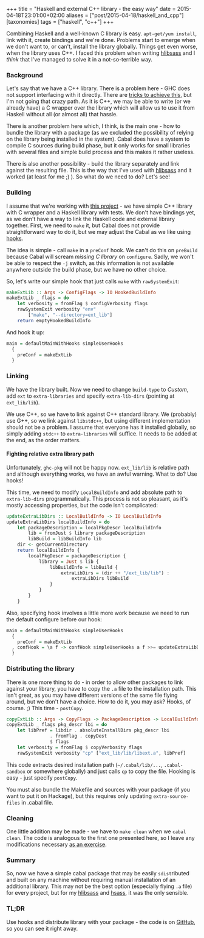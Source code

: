 +++
title = "Haskell and external C++ library - the easy way"
date = 2015-04-18T23:01:00+02:00
aliases = ["post/2015-04-18/haskell_and_cpp"]
[taxonomies]
tags = ["haskell", "c++"]
+++

Combining Haskell and a well-known C library is easy. `apt-get/yum install`, link with it, create bindings and we're done. Problems start to emerge when we don't want to, or can't, install the library globally. Things get even worse, when the library uses C++. I faced this problem when writing [hlibsass] and I *think* that I've managed to solve it in a not-so-terrible way. 

<!-- more -->

### Background

Let's say that we have a C++ library. There is a problem here - GHC does not support interfacing with it directly. There are [tricks to achieve this], but I'm not going that crazy path. As it is C++, we may be able to write (or we already have) a C wrapper over the library which will allow us to use it from Haskell without all (or almost all) that hassle.

There is another problem here which, I think, is the main one - how to bundle the library with a package (as we excluded the possibility of relying on the library being installed in the system). Cabal does have a system to compile C sources during build phase, but it only works for small libraries with several files and simple build process and this makes it rather useless.

There is also another possibility - build the library separately and link against the resulting file. This is the way that I've used with [hlibsass] and it worked (at least for me ;) ). So what do we need to do? Let's see!

### Building

I assume that we're working with [this project] - we have simple C++ library with C wrapper and a Haskell library with tests. We don't have bindings yet, as we don't have a way to link the Haskell code and external library together. First, we need to `make` it, but Cabal does not provide straightforward way to do it, but we may adjust the Cabal as we like using [hooks].

The idea is simple - call `make` in a `preConf` hook. We can't do this on `preBuild` because Cabal will scream *missing C library* on `configure`. Sadly, we won't be able to respect the `-j` switch, as this information is not available anywhere outside the build phase, but we have no other choice.

So, let's write our simple hook that just calls `make` with `rawSystemExit`:

```haskell
makeExtLib :: Args -> ConfigFlags -> IO HookedBuildInfo
makeExtLib _ flags = do
    let verbosity = fromFlag $ configVerbosity flags
    rawSystemExit verbosity "env"
        ["make", "--directory=ext_lib"]
    return emptyHookedBuildInfo
```

And hook it up:

```haskell
main = defaultMainWithHooks simpleUserHooks
  {
    preConf = makeExtLib
  }
```

### Linking 

We have the library built. Now we need to change `build-type` to *Custom*, add `ext` to `extra-libraries` and specify `extra-lib-dirs` (pointing at `ext_lib/lib`).

We use C++, so we have to link against C++ standard library. We (probably) use G++, so we link against `libstdc++`, but using different implementation should not be a problem. I assume that everyone has it installed globally, so simply adding `stdc++` to `extra-libraries` will suffice. It needs to be added at the end, as the order matters.

#### Fighting relative extra library path

Unfortunately, `ghc-pkg` will not be happy now. `ext_lib/lib` is relative path and although everything works, we have an awful warning. What to do? Use hooks!

This time, we need to modify `LocalBuildInfo` and add absolute path to `extra-lib-dirs` programmatically. This process is not so pleasant, as it's mostly accessing properties, but the code isn't complicated:

```haskell
updateExtraLibDirs :: LocalBuildInfo -> IO LocalBuildInfo
updateExtraLibDirs localBuildInfo = do
    let packageDescription = localPkgDescr localBuildInfo
        lib = fromJust $ library packageDescription
        libBuild = libBuildInfo lib
    dir <- getCurrentDirectory
    return localBuildInfo {
        localPkgDescr = packageDescription {
            library = Just $ lib {
                libBuildInfo = libBuild {
                    extraLibDirs = (dir ++ "/ext_lib/lib") :
                        extraLibDirs libBuild
                }
            }
        }
    }
```

Also, specifying hook involves a little more work because we need to run the default configure before our hook:

```haskell
main = defaultMainWithHooks simpleUserHooks
  {
    preConf = makeExtLib
  , confHook = \a f -> confHook simpleUserHooks a f >>= updateExtraLibDirs
  }
```

### Distributing the library

There is one more thing to do - in order to allow other packages to link against your library, you have to copy the `.a` file to the installation path. This isn't great, as you may have different versions of the same file flying around, but we don't have a choice. How to do it, you may ask? Hooks, of course. ;) This time - `postCopy`.

```haskell
copyExtLib :: Args -> CopyFlags -> PackageDescription -> LocalBuildInfo -> IO ()
copyExtLib _ flags pkg_descr lbi = do
    let libPref = libdir . absoluteInstallDirs pkg_descr lbi
                . fromFlag . copyDest
                $ flags
    let verbosity = fromFlag $ copyVerbosity flags
    rawSystemExit verbosity "cp" ["ext_lib/lib/libext.a", libPref]
```

This code extracts desired installation path (`~/.cabal/lib/...`, `.cabal-sandbox` or somewhere globally) and just calls `cp` to copy the file. Hooking is easy - just specify `postCopy`.

You must also bundle the Makefile and sources with your package (if you want to put it on Hackage), but this requires only updating `extra-source-files` in .cabal file.

### Cleaning

One little addition may be made - we have to `make clean` when we `cabal clean`. The code is analogous to the first one presented here, so I leave any modifications necessary [as an exercise].

### Summary

So, now we have a simple cabal package that may be easily `sdist`ributed and built on any machine without requiring manual installation of an additional library. This may not be the best option (especially flying `.a` file) for every project, but for my [hlibsass] and [hsass], it was the only sensible.

### TL;DR

Use hooks and distribute library with your package - the code is on [GitHub], so you can see it right away.

[hlibsass]: https://github.com/jakubfijalkowski/hlibsass "hlibsass"
[tricks to achieve this]: https://wiki.haskell.org/CPlusPlus_from_Haskell "C++ from Haskell"
[this project]: https://github.com/jakubfijalkowski/haskell-and-cpp
[GitHub]: https://github.com/jakubfijalkowski/haskell-and-cpp "Haskell and C++ on GitHub"
[hooks]: https://hackage.haskell.org/package/Cabal-1.22.2.0/docs/Distribution-Simple.html#t:UserHooks "Cabal hooks"
[as an exercise]: https://github.com/jakubfijalkowski/haskell-and-cpp/blob/master/Setup.hs#L49-L52
[hsass]: https://github.com/jakubfijalkowski/hsass "hsass"
